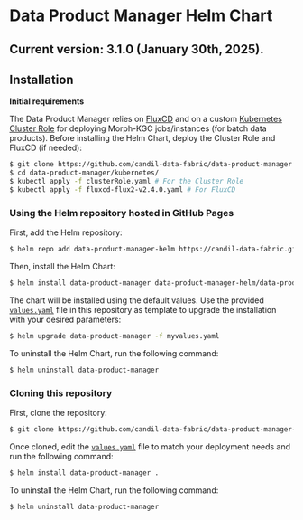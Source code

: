 # Data Product Manager Helm Chart

## Current version: 3.1.0 (January 30th, 2025).

## Installation

**Initial requirements**

The Data Product Manager relies on [FluxCD](https://github.com/fluxcd/flux2) and on a custom [Kubernetes Cluster Role](https://kubernetes.io/docs/reference/access-authn-authz/rbac/) for deploying Morph-KGC jobs/instances (for batch data products). Before installing the Helm Chart, deploy the Cluster Role and FluxCD (if needed):

```bash
$ git clone https://github.com/candil-data-fabric/data-product-manager.git
$ cd data-product-manager/kubernetes/
$ kubectl apply -f clusterRole.yaml # For the Cluster Role
$ kubectl apply -f fluxcd-flux2-v2.4.0.yaml # For FluxCD
```

### Using the Helm repository hosted in GitHub Pages

First, add the Helm repository:

```bash
$ helm repo add data-product-manager-helm https://candil-data-fabric.github.io/data-product-manager-helm/
```

Then, install the Helm Chart:

```bash
$ helm install data-product-manager data-product-manager-helm/data-product-manager
```

The chart will be installed using the default values. Use the provided [`values.yaml`](values.yaml) file in this repository as template to upgrade the installation with your desired parameters:

```bash
$ helm upgrade data-product-manager -f myvalues.yaml
```

To uninstall the Helm Chart, run the following command:

```bash
$ helm uninstall data-product-manager
```

### Cloning this repository

First, clone the repository:

```bash
$ git clone https://github.com/candil-data-fabric/data-product-manager-helm.git
```

Once cloned, edit the [`values.yaml`](values.yaml) file to match your deployment needs and run the following command:

```bash
$ helm install data-product-manager .
```

To uninstall the Helm Chart, run the following command:

```bash
$ helm uninstall data-product-manager
```
